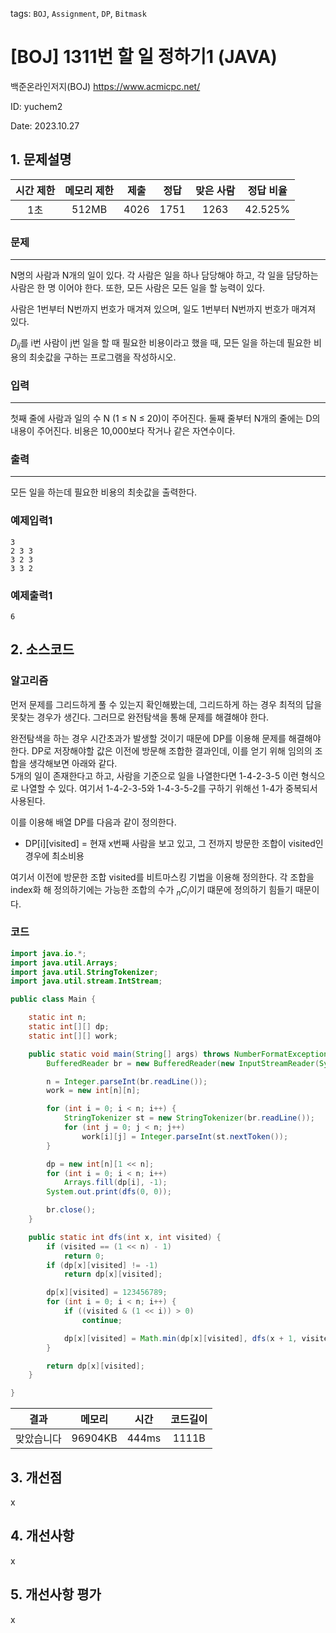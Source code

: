 tags: `BOJ`, `Assignment`, `DP`,  `Bitmask`
# [BOJ] 1311번 할 일 정하기1 (JAVA)
백준온라인저지(BOJ) https://www.acmicpc.net/

ID: yuchem2

Date: 2023.10.27
## 1. 문제설명
| 시간 제한 | 메모리 제한 | 제출  | 정답 | 맞은 사람 | 정답 비율 |
| :---: | :---: | :---: | :---: | :---: | :---: |
|  1초  | 512MB | 4026 | 1751 | 1263 | 42.525% |

### 문제
---
N명의 사람과 N개의 일이 있다. 각 사람은 일을 하나 담당해야 하고, 각 일을 담당하는 사람은 한 명 이어야 한다. 또한, 모든 사람은 모든 일을 할 능력이 있다.

사람은 1번부터 N번까지 번호가 매겨져 있으며, 일도 1번부터 N번까지 번호가 매겨져 있다.

$D_{ij}$를 i번 사람이 j번 일을 할 때 필요한 비용이라고 했을 때, 모든 일을 하는데 필요한 비용의 최솟값을 구하는 프로그램을 작성하시오.
### 입력
---
첫째 줄에 사람과 일의 수 N (1 ≤ N ≤ 20)이 주어진다. 둘째 줄부터 N개의 줄에는 D의 내용이 주어진다. 비용은 10,000보다 작거나 같은 자연수이다.
### 출력
---
모든 일을 하는데 필요한 비용의 최솟값을 출력한다.
### 예제입력1
```
3
2 3 3
3 2 3
3 3 2
```
### 예제출력1
```
6
```
## 2. 소스코드

### 알고리즘
먼저 문제를 그리드하게 풀 수 있는지 확인해봤는데, 그리드하게 하는 경우 최적의 답을 못찾는 경우가 생긴다. 그러므로 완전탐색을 통해 문제를 해결해야 한다. 

완전탐색을 하는 경우 시간초과가 발생할 것이기 때문에 DP를 이용해 문제를 해결해야한다. DP로 저장해야할 값은 이전에 방문해 조합한 결과인데, 이를 얻기 위해 임의의 조합을 생각해보면 아래와 같다.  
5개의 일이 존재한다고 하고, 사람을 기준으로 일을 나열한다면 1-4-2-3-5 이런 형식으로 나열할 수 있다. 여기서 1-4-2-3-5와 1-4-3-5-2를 구하기 위해선 1-4가 중복되서 사용된다. 

이를 이용해 배열 DP를 다음과 같이 정의한다. 
+ DP[i][visited] = 현재 x번째 사람을 보고 있고, 그 전까지 방문한 조합이 visited인 경우에 최소비용

여기서 이전에 방문한 조합 visited를 비트마스킹 기법을 이용해 정의한다. 각 조합을 index화 해 정의하기에는 가능한 조합의 수가 $_nC_i$이기 떄문에 정의하기 힘들기 때문이다. 

### 코드
```Java
import java.io.*;
import java.util.Arrays;
import java.util.StringTokenizer;
import java.util.stream.IntStream;

public class Main {

	static int n;
	static int[][] dp;
	static int[][] work;

	public static void main(String[] args) throws NumberFormatException, IOException {
		BufferedReader br = new BufferedReader(new InputStreamReader(System.in));

		n = Integer.parseInt(br.readLine());
		work = new int[n][n];

		for (int i = 0; i < n; i++) {
			StringTokenizer st = new StringTokenizer(br.readLine());
			for (int j = 0; j < n; j++)
				work[i][j] = Integer.parseInt(st.nextToken());
		}

		dp = new int[n][1 << n];
		for (int i = 0; i < n; i++)
			Arrays.fill(dp[i], -1);
		System.out.print(dfs(0, 0));

		br.close();
	}

	public static int dfs(int x, int visited) {
		if (visited == (1 << n) - 1)
			return 0;
		if (dp[x][visited] != -1)
			return dp[x][visited];

		dp[x][visited] = 123456789;
		for (int i = 0; i < n; i++) {
			if ((visited & (1 << i)) > 0)
				continue;

			dp[x][visited] = Math.min(dp[x][visited], dfs(x + 1, visited | (1 << i)) + work[x][i]);
		}

		return dp[x][visited];
	}

}
```

| 결과 | 메모리 | 시간 | 코드길이 |
|:---:|:-----: | :---: | :----: |
| 맞았습니다 | 96904KB | 444ms | 1111B |

## 3. 개선점
x
## 4. 개선사항
x
## 5. 개선사항 평가
x
